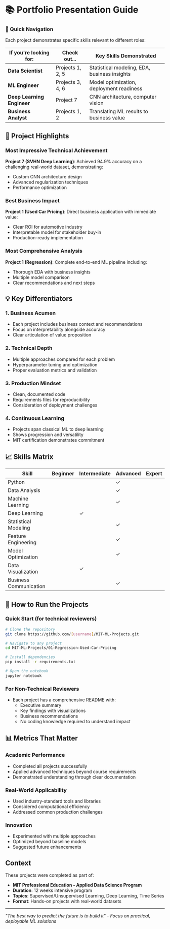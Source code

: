 # 📚 Portfolio Presentation Guide

### 🎯 Quick Navigation
Each project demonstrates specific skills relevant to different roles:

| If you're looking for: | Check out... | Key Skills Demonstrated |
|------------------------|--------------|------------------------|
| **Data Scientist** | Projects 1, 2, 5 | Statistical modeling, EDA, business insights |
| **ML Engineer** | Projects 3, 4, 6 | Model optimization, deployment readiness |
| **Deep Learning Engineer** | Project 7 | CNN architecture, computer vision |
| **Business Analyst** | Projects 1, 2 | Translating ML results to business value |

## 🌟 Project Highlights

### Most Impressive Technical Achievement
**Project 7 (SVHN Deep Learning)**: Achieved 94.9% accuracy on a challenging real-world dataset, demonstrating:
- Custom CNN architecture design
- Advanced regularization techniques
- Performance optimization

### Best Business Impact
**Project 1 (Used Car Pricing)**: Direct business application with immediate value:
- Clear ROI for automotive industry
- Interpretable model for stakeholder buy-in
- Production-ready implementation

### Most Comprehensive Analysis
**Project 1 (Regression)**: Complete end-to-end ML pipeline including:
- Thorough EDA with business insights
- Multiple model comparison
- Clear recommendations and next steps

## 💡 Key Differentiators

### 1. **Business Acumen**
- Each project includes business context and recommendations
- Focus on interpretability alongside accuracy
- Clear articulation of value proposition

### 2. **Technical Depth**
- Multiple approaches compared for each problem
- Hyperparameter tuning and optimization
- Proper evaluation metrics and validation

### 3. **Production Mindset**
- Clean, documented code
- Requirements files for reproducibility
- Consideration of deployment challenges

### 4. **Continuous Learning**
- Projects span classical ML to deep learning
- Shows progression and versatility
- MIT certification demonstrates commitment

## 📈 Skills Matrix

| Skill | Beginner | Intermediate | Advanced | Expert |
|-------|----------|--------------|----------|---------|
| Python | | | ✓ | |
| Data Analysis | | | ✓ | |
| Machine Learning | | | ✓ | |
| Deep Learning | | ✓ | | |
| Statistical Modeling | | | ✓ | |
| Feature Engineering | | | ✓ | |
| Model Optimization | | | ✓ | |
| Data Visualization | | ✓ | | |
| Business Communication | | | ✓ | |

## 🚀 How to Run the Projects

### Quick Start (for technical reviewers)
```bash
# Clone the repository
git clone https://github.com/[username]/MIT-ML-Projects.git

# Navigate to any project
cd MIT-ML-Projects/01-Regression-Used-Car-Pricing

# Install dependencies
pip install -r requirements.txt

# Open the notebook
jupyter notebook
```

### For Non-Technical Reviewers
- Each project has a comprehensive README with:
  - Executive summary
  - Key findings with visualizations
  - Business recommendations
  - No coding knowledge required to understand impact

## 📊 Metrics That Matter

### Academic Performance
- Completed all projects successfully
- Applied advanced techniques beyond course requirements
- Demonstrated understanding through clear documentation

### Real-World Applicability
- Used industry-standard tools and libraries
- Considered computational efficiency
- Addressed common production challenges

### Innovation
- Experimented with multiple approaches
- Optimized beyond baseline models
- Suggested future enhancements

## Context

These projects were completed as part of:
- **MIT Professional Education - Applied Data Science Program**
- **Duration**: 12 weeks intensive program
- **Topics**: Supervised/Unsupervised Learning, Deep Learning, Time Series
- **Format**: Hands-on projects with real-world datasets

---

*"The best way to predict the future is to build it" - Focus on practical, deployable ML solutions*
